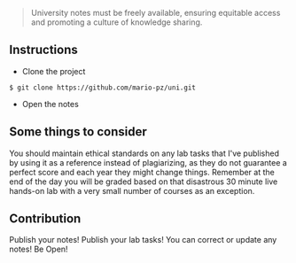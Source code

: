 > University notes must be freely available,
> ensuring equitable access and promoting a culture of knowledge sharing.

## Instructions 

* Clone the project
```
$ git clone https://github.com/mario-pz/uni.git
```

* Open the notes

## Some things to consider

You should maintain ethical standards on any lab tasks that I've published by using it as a reference instead of plagiarizing, as they do not guarantee a perfect score and each year they might change things. Remember at the end of the day you will be graded based on that disastrous 30 minute live hands-on lab with a very small number of courses as an exception.

##  Contribution
Publish your notes! Publish your lab tasks! 
You can correct or update any notes! Be Open!
